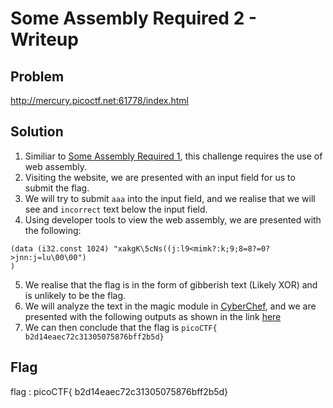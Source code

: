 # Some Assembly Required 2 - Writeup

## Problem
http://mercury.picoctf.net:61778/index.html

## Solution
1. Similiar to [Some Assembly Required 1](https://github.com/joelczk/CTF/blob/main/PicoGym/write-ups/assembly1.md/), this challenge requires the use of web assembly. 
2. Visiting the website, we are presented with an input field for us to submit the flag.
3. We will try to submit `aaa` into the input field, and we realise that we will see and `incorrect` text below the input field.
4. Using developer tools to view the web assembly, we are presented with the following:
```code
(data (i32.const 1024) "xakgK\5cNs((j:l9<mimk?:k;9;8=8?=0?>jnn:j=lu\00\00")
)
```
5. We realise that the flag is in the form of gibberish text (Likely XOR) and is unlikely to be the flag.
6. We will analyze the text in the magic module in [CyberChef](https://gchq.github.io/CyberChef/), and we are presented with the following outputs as shown in the link [here](https://gchq.github.io/CyberChef/#recipe=Magic(5,true,false,'picoct')&input=eGFrZ0tcNWNOcygoajpsOTxtaW1rPzprOzk7OD04Pz0wPz5qbm46aj1sdQ)
7. We can then conclude that the flag is `picoCTF{  b2d14eaec72c31305075876bff2b5d}`

## Flag
flag : picoCTF{  b2d14eaec72c31305075876bff2b5d}